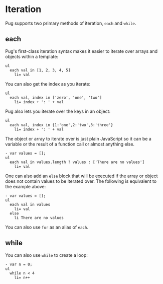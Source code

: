 # Iteration

Pug supports two primary methods of iteration, `each` and `while`.

## each

Pug's first-class iteration syntax makes it easier to iterate over arrays and objects within a template:

```pug-preview
ul
  each val in [1, 2, 3, 4, 5]
    li= val
```

You can also get the index as you iterate:

```pug-preview
ul
  each val, index in ['zero', 'one', 'two']
    li= index + ': ' + val
```

Pug also lets you iterate over the keys in an object:

```pug-preview
ul
  each val, index in {1:'one',2:'two',3:'three'}
    li= index + ': ' + val
```

The object or array to iterate over is just plain JavaScript so it can be a variable or the result of a function call or almost anything else.

```pug-preview
- var values = [];
ul
  each val in values.length ? values : ['There are no values']
    li= val
```

One can also add an `else` block that will be executed if the array or object does not contain values to be iterated over. The following is equivalent to the example above:

```pug-preview
- var values = [];
ul
  each val in values
    li= val
  else
    li There are no values
```

You can also use `for` as an alias of `each`.

## while

You can also use `while` to create a loop:

```pug-preview
- var n = 0;
ul
  while n < 4
    li= n++
```
